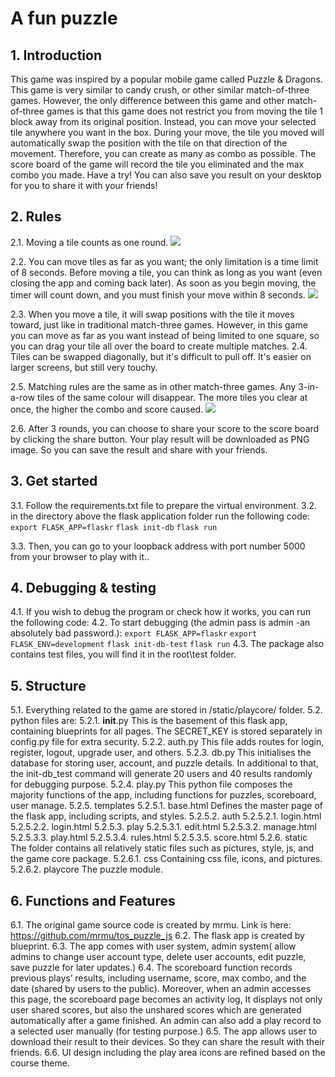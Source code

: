 # A fun puzzle

## 1. Introduction
This game was inspired by a popular mobile game called Puzzle & Dragons. This game is very similar to candy crush, or other similar match-of-three games.  However, the only difference between this game and other match-of-three games is that this game does not restrict you from moving the tile 1 block away from its original position. Instead, you can move your selected tile anywhere you want in the box. During your move, the tile you moved will automatically swap the position with the tile on that direction of the movement. Therefore, you can create as many as combo as possible.
The score board of the game will record the tile you eliminated and the max combo you made.
Have a try! You can also save you result on your desktop for you to share it with your friends!


## 2. Rules
2.1.  Moving a tile counts as one round.
![](movedemo.gif)

2.2. You can move tiles as far as you want; the only limitation is a time limit of 8 seconds. Before moving a tile, you can think as long as you want (even closing the app and coming back later). As soon as you begin moving, the timer will count down, and you must finish your move within 8 seconds.
![](timedemo.gif)

2.3. When you move a tile, it will swap positions with the tile it moves toward, just like in traditional match-three games. However, in this game you can move as far as you want instead of being limited to one square, so you can drag your tile all over the board to create multiple matches.
2.4. Tiles can be swapped diagonally, but it's difficult to pull off. It's easier on larger screens, but still very touchy.

2.5. Matching rules are the same as in other match-three games. Any 3-in-a-row tiles of the same colour will disappear. The more tiles you clear at once, the higher the combo and score caused.
![](combodemo.gif)

2.6. After 3 rounds, you can choose to share your score to the score board by clicking the share button. Your play result will be downloaded as PNG image. So you can save the result and share with your friends.  


## 3. Get started

3.1. Follow the requirements.txt file to prepare the virtual environment.
3.2. in the directory above the flask application folder run the following code:
`export FLASK_APP=flaskr`
`flask init-db`
`flask run`

3.3. Then, you can go to your loopback address with port number 5000 from your browser to play with it..


## 4. Debugging & testing
4.1. If you wish to debug the program or check how it works, you can run the following code:
4.2. To start debugging (the admin pass is admin -an absolutely bad password.):
`export FLASK_APP=flaskr`
`export FLASK_ENV=development`
`flask init-db-test`
`flask run`
4.3. The package also contains test files, you will find it in the root\test folder.

## 5. Structure
5.1. Everything related to the game are stored in /static/playcore/ folder.
5.2. python files are:
5.2.1. __init__.py
	This is the basement of this flask app, containing blueprints for all pages. The SECRET_KEY is stored separately in config.py file for extra security.
5.2.2. auth.py
	This file adds routes for login, register, logout, upgrade user, and others.
5.2.3. db.py
	This initialises the database for storing user, account, and puzzle details. In additional to that, the init-db_test command will generate 20 users and 40 results randomly for debugging purpose.
5.2.4. play.py
	This python file composes the majority functions of the app, including functions for puzzles, scoreboard, user manage.
5.2.5. templates
	5.2.5.1. base.html
		Defines the master page of the flask app, including scripts, and styles.
	5.2.5.2. auth
		5.2.5.2.1. login.html
		5.2.5.2.2. login.html
	5.2.5.3. play
		5.2.5.3.1. edit.html
		5.2.5.3.2. manage.html
		5.2.5.3.3. play.html
		5.2.5.3.4. rules.html
		5.2.5.3.5. score.html
5.2.6. static
	The folder contains all relatively static files such as pictures, style, js, and  the game core package.
	5.2.6.1. css
		Containing css file, icons, and pictures.
	5.2.6.2. playcore
		The puzzle module.


## 6. Functions and Features
6.1. The original game source code is created by mrmu. Link is here: https://github.com/mrmu/tos_puzzle_js
6.2. The flask app is created by blueprint.
6.3. The app comes with user system, admin system( allow admins to change user account type, delete user accounts, edit puzzle, save puzzle for later updates.)
6.4. The scoreboard function records previous plays’ results, including username, score, max combo, and the date (shared by users to the public). Moreover, when an admin accesses this page, the scoreboard page becomes an activity log, It displays not only user shared scores, but also the unshared scores which are generated automatically after a game finished. An admin can also add a play record to a selected user manually (for testing purpose.)
6.5. The app allows user to download their result to their devices. So they can share the result with their friends.
6.6. UI design including the play area icons are refined based on the course theme.
